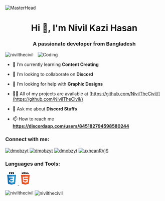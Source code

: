 ![MasterHead](https://cdn.discordapp.com/attachments/871403638550061117/1208418183275347988/NivilTheCivil.gif?ex=65e33622&is=65d0c122&hm=4b11c09f88616281e584395c43b4ef871bc6611b0e23a6c889837c72626653a7&)
<h1 align="center">Hi 👋, I'm Nivil Kazi Hasan</h1>
<h3 align="center">A passionate developer from Bangladesh</h3>
<img align="right" alt="Coding" width="400" src="https://cdn.discordapp.com/attachments/871403638550061117/1208418962031910942/200w.gif?ex=65e336db&is=65d0c1db&hm=e4cc6a4a63ee29c630a602182cb751313e0df8308c5d85d66ad0bb430046b7a0&"

<p align="left"> <img src="https://komarev.com/ghpvc/?username=nivilthecivil&label=Profile%20views&color=0e75b6&style=flat" alt="nivilthecivil" /> </p>

- 🌱 I’m currently learning **Content Creating**

- 👯 I’m looking to collaborate on **Discord**

- 🤝 I’m looking for help with **Graphic Designs**

- 👨‍💻 All of my projects are available at [https://github.com/NivilTheCivil/](https://github.com/NivilTheCivil/)

- 💬 Ask me about **Discord Stuffs**

- 📫 How to reach me **https://discordapp.com/users/845182794598580244**

<h3 align="left">Connect with me:</h3>
<p align="left">
<a href="https://twitter.com/dmobzyt" target="blank"><img align="center" src="https://raw.githubusercontent.com/rahuldkjain/github-profile-readme-generator/master/src/images/icons/Social/twitter.svg" alt="dmobzyt" height="30" width="40" /></a>
<a href="https://fb.com/dmobzyt" target="blank"><img align="center" src="https://raw.githubusercontent.com/rahuldkjain/github-profile-readme-generator/master/src/images/icons/Social/facebook.svg" alt="dmobzyt" height="30" width="40" /></a>
<a href="https://www.youtube.com/c/dmobzyt" target="blank"><img align="center" src="https://raw.githubusercontent.com/rahuldkjain/github-profile-readme-generator/master/src/images/icons/Social/youtube.svg" alt="dmobzyt" height="30" width="40" /></a>
<a href="https://discord.gg/uxheanRVjS" target="blank"><img align="center" src="https://raw.githubusercontent.com/rahuldkjain/github-profile-readme-generator/master/src/images/icons/Social/discord.svg" alt="uxheanRVjS" height="30" width="40" /></a>
</p>

<h3 align="left">Languages and Tools:</h3>
<p align="left"> <a href="https://www.w3schools.com/css/" target="_blank" rel="noreferrer"> <img src="https://raw.githubusercontent.com/devicons/devicon/master/icons/css3/css3-original-wordmark.svg" alt="css3" width="40" height="40"/> </a> <a href="https://www.w3.org/html/" target="_blank" rel="noreferrer"> <img src="https://raw.githubusercontent.com/devicons/devicon/master/icons/html5/html5-original-wordmark.svg" alt="html5" width="40" height="40"/> </a> </p>

<p><img align="left" src="https://github-readme-stats.vercel.app/api/top-langs?username=nivilthecivil&show_icons=true&locale=en&layout=compact" alt="nivilthecivil" /></p>

<p>&nbsp;<img align="center" src="https://github-readme-stats.vercel.app/api?username=nivilthecivil&show_icons=true&locale=en" alt="nivilthecivil" /></p>
